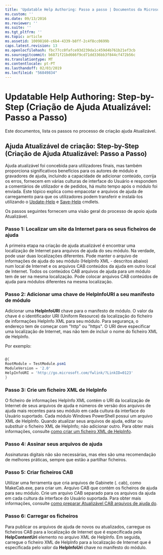 ```yaml
---
title: 'Updatable Help Authoring: Passo a passo | Documentos da Microsoft'
ms.custom: ''
ms.date: 09/13/2016
ms.reviewer: ''
ms.suite: ''
ms.tgt_pltfrm: ''
ms.topic: article
ms.assetid: 10098160-c6b4-4339-b8ff-2c4f8cc0699b
caps.latest.revision: 13
ms.openlocfilehash: fbc77cc0fafce93d239da1c459d4b761b21ef3cb
ms.sourcegitcommit: b6871f21bd666f9cd71dd336bb3f844cf472b56c
ms.translationtype: MT
ms.contentlocale: pt-PT
ms.lasthandoff: 02/03/2019
ms.locfileid: "56849834"
---
```

# <a name="updatable-help-authoring-step-by-step"></a>Updatable Help Authoring: Step-by-Step (Criação de Ajuda Atualizável: Passo a Passo)

Este documentos, lista os passos no processo de criação ajuda Atualizável.

## <a name="authoring-updatable-help-step-by-step"></a>Ajuda Atualizável de criação: Step-by-Step (Criação de Ajuda Atualizável: Passo a Passo)

Ajuda atualizável foi concebida para utilizadores finais, mas também proporciona significativos benefícios para os autores de módulo e gravadores de ajuda, incluindo a capacidade de adicionar conteúdo, corrija os erros, fornecem em várias culturas de interface do Usuário e respondem a comentários de utilizador e de pedidos, há muito tempo após o módulo foi enviada. Este tópico explica como empacotar e arquivos de ajuda de carregamento para que os utilizadores podem transferir e instalá-los utilizando o [Update-Help](/powershell/module/Microsoft.PowerShell.Core/Update-Help) e [Save-Help](/powershell/module/Microsoft.PowerShell.Core/Save-Help) cmdlets.

Os passos seguintes fornecem uma visão geral do processo de apoio ajuda Atualizável.

### <a name="step-1-find-an-internet-site-for-your-help-files"></a>Passo 1: Localizar um site da Internet para os seus ficheiros de ajuda

A primeira etapa na criação de ajuda atualizável é encontrar uma localização de Internet para arquivos de ajuda do seu módulo. Na verdade, pode usar duas localizações diferentes. Pode manter o arquivo de informações de ajuda do seu módulo (HelpInfo XML - descritos abaixo) num local de Internet e os arquivos CAB conteúdos da ajuda em outro local de Internet. Todos os conteúdos CAB arquivos de ajuda para um módulo tem de ser na mesma localização. Pode colocar arquivos CAB conteúdos de ajuda para módulos diferentes na mesma localização.

### <a name="step-2-add-a-helpinfouri-key-to-your-module-manifest"></a>Passo 2: Adicionar uma chave de HelpInfoURI a seu manifesto de módulo

Adicionar uma **HelpInfoURI** chave para o manifesto de módulo. O valor da chave é o identificador URI (Uniform Resource) da localização do ficheiro de informações HelpInfo XML para seu módulo. Para segurança, o endereço tem de começar com "http" ou "https". O URI deve especificar uma localização de Internet, mas não tem de incluir o nome do ficheiro XML de HelpInfo.

Por exemplo:

```powershell

@{
RootModule = TestModule.psm1
ModuleVersion = '2.0'
HelpInfoURI = 'http://go.microsoft.com/fwlink/?LinkID=0123'
}
```

### <a name="step-3-create-a-helpinfo-xml-file"></a>Passo 3: Crie um ficheiro XML de HelpInfo

O ficheiro de informações HelpInfo XML contém o URI da localização de Internet de seus arquivos de ajuda e números de versão dos arquivos de ajuda mais recentes para seu módulo em cada cultura da interface do Usuário suportado. Cada módulo Windows PowerShell possui um arquivo XML de HelpInfo. Quando atualizar seus arquivos de ajuda, editar ou substituir o ficheiro XML de HelpInfo; não adicionar outro. Para obter mais informações, consulte [como criar um ficheiro XML de HelpInfo](./how-to-create-a-helpinfo-xml-file.md).

### <a name="step-4-sign-your-help-files"></a>Passo 4: Assinar seus arquivos de ajuda

Assinaturas digitais não são necessárias, mas eles são uma recomendação de melhores práticas, sempre que estão a partilhar ficheiros.

### <a name="step-5-create-cab-files"></a>Passo 5: Criar ficheiros CAB

Utilizar uma ferramenta que cria arquivos de Gabinete (. cab), como MakeCab.exe, para criar um. Arquivo CAB que contém os ficheiros de ajuda para seu módulo. Crie um arquivo CAB separado para os arquivos da ajuda em cada cultura da interface do Usuário suportada. Para obter mais informações, consulte [como preparar Atualizável CAB arquivos de ajuda do](./how-to-prepare-updatable-help-cab-files.md).

### <a name="step-6-upload-your-files"></a>Passo 6: Carregar os ficheiros

Para publicar os arquivos de ajuda de novos ou atualizados, carregue os ficheiros CAB para a localização de Internet que é especificada pela **HelpContentUri** elemento no arquivo XML de HelpInfo. Em seguida, carregue o ficheiro XML de HelpInfo para a localização de Internet que é especificada pelo valor da **HelpInfoUri** chave no manifesto do módulo.
